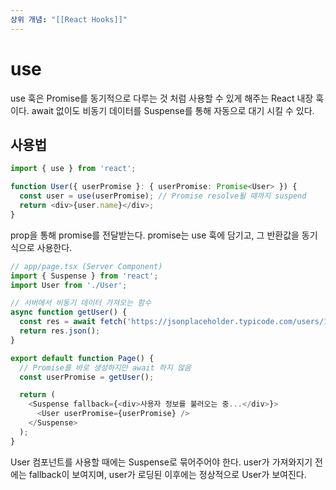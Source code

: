 ```yaml
---
상위 개념: "[[React Hooks]]"
---
```

# use
use 훅은 Promise를 동기적으로 다루는 것 처럼 사용할 수 있게 해주는 React 내장 훅이다. await 없이도 비동기 데이터를 Suspense를 통해 자동으로 대기 시킬 수 있다.

## 사용법
```ts
import { use } from 'react';

function User({ userPromise }: { userPromise: Promise<User> }) {
  const user = use(userPromise); // Promise resolve될 때까지 suspend
  return <div>{user.name}</div>;
}
```
prop을 통해 promise를 전달받는다. promise는 use 훅에 담기고, 그 반환값을 동기식으로 사용한다.

```ts
// app/page.tsx (Server Component)
import { Suspense } from 'react';
import User from './User';

// 서버에서 비동기 데이터 가져오는 함수
async function getUser() {
  const res = await fetch('https://jsonplaceholder.typicode.com/users/1');
  return res.json();
}

export default function Page() {
  // Promise를 바로 생성하지만 await 하지 않음
  const userPromise = getUser();

  return (
    <Suspense fallback={<div>사용자 정보를 불러오는 중...</div>}>
      <User userPromise={userPromise} />
    </Suspense>
  );
}
```

User 컴포넌트를 사용할 때에는 Suspense로 묶어주어야 한다. user가 가져와지기 전에는 fallback이 보여지며, user가 로딩된 이후에는 정상적으로 User가 보여진다.